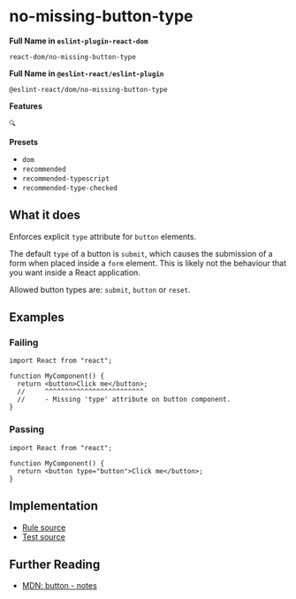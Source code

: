 # no-missing-button-type

**Full Name in `eslint-plugin-react-dom`**

```plain copy
react-dom/no-missing-button-type
```

**Full Name in `@eslint-react/eslint-plugin`**

```plain copy
@eslint-react/dom/no-missing-button-type
```

**Features**

`🔍`

**Presets**

- `dom`
- `recommended`
- `recommended-typescript`
- `recommended-type-checked`

## What it does

Enforces explicit `type` attribute for `button` elements.

The default `type` of a button is `submit`, which causes the submission of a form when placed inside a `form` element. This is likely not the behaviour that you want inside a React application.

Allowed button types are: `submit`, `button` or `reset`.

## Examples

### Failing

```tsx
import React from "react";

function MyComponent() {
  return <button>Click me</button>;
  //     ^^^^^^^^^^^^^^^^^^^^^^^^^
  //     - Missing 'type' attribute on button component.
}
```

### Passing

```tsx
import React from "react";

function MyComponent() {
  return <button type="button">Click me</button>;
}
```

## Implementation

- [Rule source](https://github.com/Rel1cx/eslint-react/tree/main/packages/plugins/eslint-plugin-react-debug/src/rules/dom-no-missing-button-type.ts)
- [Test source](https://github.com/Rel1cx/eslint-react/tree/main/packages/plugins/eslint-plugin-react-debug/src/rules/dom-no-missing-button-type.spec.ts)

## Further Reading

- [MDN: button - notes](https://developer.mozilla.org/en-US/docs/Web/HTML/Element/button#notes)
